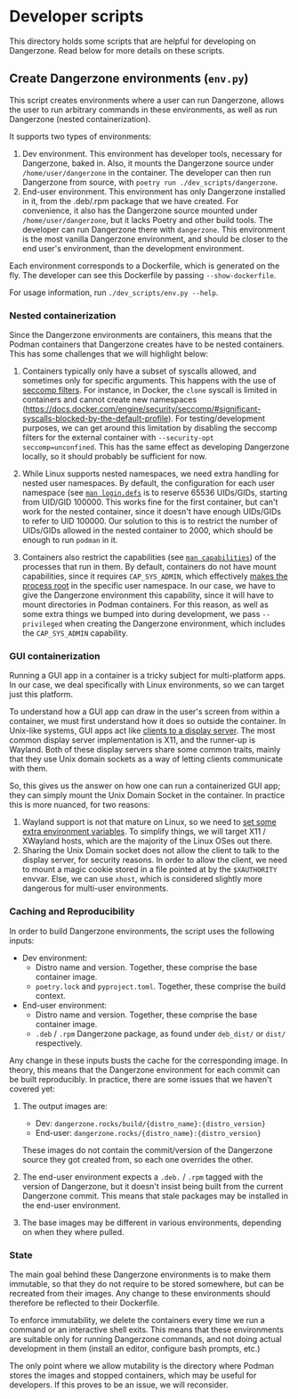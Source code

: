 # Developer scripts

This directory holds some scripts that are helpful for developing on Dangerzone.
Read below for more details on these scripts.

## Create Dangerzone environments (`env.py`)

This script creates environments where a user can run Dangerzone, allows the
user to run arbitrary commands in these environments, as well as run Dangerzone
(nested containerization).

It supports two types of environments:

1. Dev environment. This environment has developer tools, necessary for
   Dangerzone, baked in. Also, it mounts the Dangerzone source under
   `/home/user/dangerzone` in the container. The developer can then run
   Dangerzone from source, with `poetry run ./dev_scripts/dangerzone`.
2. End-user environment. This environment has only Dangerzone installed in it,
   from the .deb/.rpm package that we have created. For convenience, it also has
   the Dangerzone source mounted under `/home/user/dangerzone`, but it lacks
   Poetry and other build tools. The developer can run Dangerzone there with
   `dangerzone`. This environment is the most vanilla Dangerzone environment,
   and should be closer to the end user's environment, than the development
   environment.

Each environment corresponds to a Dockerfile, which is generated on the fly. The
developer can see this Dockerfile by passing `--show-dockerfile`.

For usage information, run `./dev_scripts/env.py --help`.

### Nested containerization

Since the Dangerzone environments are containers, this means that the Podman
containers that Dangerzone creates have to be nested containers. This has some
challenges that we will highlight below:

1. Containers typically only have a subset of syscalls allowed, and sometimes
   only for specific arguments. This happens with the use of
   [seccomp filters](https://docs.docker.com/engine/security/seccomp/). For
   instance, in Docker, the `clone` syscall is limited in containers and cannot
   create new namespaces
   (https://docs.docker.com/engine/security/seccomp/#significant-syscalls-blocked-by-the-default-profile). For testing/development purposes, we can get around this limitation
   by disabling the seccomp filters for the external container with
   `--security-opt seccomp=unconfined`. This has the same effect as developing
   Dangerzone locally, so it should probably be sufficient for now.

2. While Linux supports nested namespaces, we need extra handling for nested
   user namespaces. By default, the configuration for each user namespace (see
   [`man login.defs`](https://man7.org/linux/man-pages/man5/login.defs.5.html)
   is to reserve 65536 UIDs/GIDs, starting from UID/GID 100000. This works fine
   for the first container, but can't work for the nested container, since it
   doesn't have enough UIDs/GIDs to refer to UID 100000. Our solution to this is
   to restrict the number of UIDs/GIDs allowed in the nested container to 2000,
   which should be enough to run `podman` in it.

3. Containers also restrict the capabilities (see
   [`man capabilities`](https://man7.org/linux/man-pages/man7/capabilities.7.html))
   of the processes that run in them. By default, containers do not have mount
   capabilities, since it requires `CAP_SYS_ADMIN`, which effectively
   [makes the process root](https://lwn.net/Articles/486306/) in the specific
   user namespace. In our case, we have to give the Dangerzone environment this
   capability, since it will have to mount directories in Podman containers. For
   this reason, as well as some extra things we bumped into during development,
   we pass `--privileged` when creating the Dangerzone environment, which
   includes the `CAP_SYS_ADMIN` capability.

### GUI containerization

Running a GUI app in a container is a tricky subject for multi-platform apps. In
our case, we deal specifically with Linux environments, so we can target just
this platform.

To understand how a GUI app can draw in the user's screen from within a
container, we must first understand how it does so outside the container. In
Unix-like systems, GUI apps act like
[clients to a display server](https://wayland.freedesktop.org/architecture.html).
The most common display server implementation is X11, and the runner-up is
Wayland. Both of these display servers share some common traits, mainly that
they use Unix domain sockets as a way of letting clients communicate with them.

So, this gives us the answer on how one can run a containerized GUI app; they
can simply mount the Unix Domain Socket in the container. In practice this is
more nuanced, for two reasons:

1. Wayland support is not that mature on Linux, so we need to
   [set some extra environment variables](https://github.com/mviereck/x11docker/wiki/How-to-provide-Wayland-socket-to-docker-container). To simplify things, we will target
   X11 / XWayland hosts, which are the majority of the Linux OSes out there.
2. Sharing the Unix Domain socket does not allow the client to talk to the
   display server, for security reasons. In order to allow the client, we need
   to mount a magic cookie stored in a file pointed at by the `$XAUTHORITY`
   envvar. Else, we can use `xhost`, which is considered slightly more dangerous
   for multi-user environments.

### Caching and Reproducibility

In order to build Dangerzone environments, the script uses the following inputs:

* Dev environment:
  - Distro name and version. Together, these comprise the base container image.
  - `poetry.lock` and `pyproject.toml`. Together, these comprise the build
    context.
* End-user environment:
  - Distro name and version. Together, these comprise the base container image.
  - `.deb` / `.rpm` Dangerzone package, as found under `deb_dist/` or `dist/`
    respectively.

Any change in these inputs busts the cache for the corresponding image. In
theory, this means that the Dangerzone environment for each commit can be built
reproducibly. In practice, there are some issues that we haven't covered yet:

1. The output images are:
   * Dev: `dangerzone.rocks/build/{distro_name}:{distro_version}`
   * End-user: `dangerzone.rocks/{distro_name}:{distro_version}`

   These images do not contain the commit/version of the Dangerzone source they
   got created from, so each one overrides the other.
2. The end-user environment expects a `.deb.` / `.rpm` tagged with the version
   of Dangerzone, but it doesn't insist being built from the current Dangerzone
   commit. This means that stale packages may be installed in the end-user
   environment.
3. The base images may be different in various environments, depending on when
   they where pulled.

### State

The main goal behind these Dangerzone environments is to make them immutable,
so that they do not require to be stored somewhere, but can be recreated from
their images. Any change to these environments should therefore be reflected to
their Dockerfile.

To enforce immutability, we delete the containers every time we run a command or
an interactive shell exits. This means that these environments are suitable only
for running Dangerzone commands, and not doing actual development in them
(install an editor, configure bash prompts, etc.)

The only point where we allow mutability is the directory where Podman stores
the images and stopped containers, which may be useful for developers. If this
proves to be an issue, we will reconsider.
